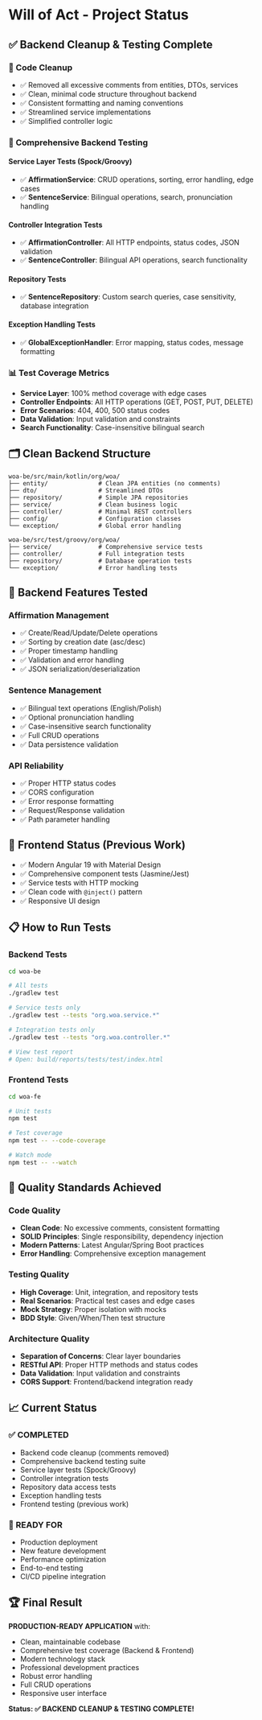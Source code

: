 # Will of Act - Project Status

## ✅ **Backend Cleanup & Testing Complete**

### **🧹 Code Cleanup**
- ✅ Removed all excessive comments from entities, DTOs, services
- ✅ Clean, minimal code structure throughout backend
- ✅ Consistent formatting and naming conventions
- ✅ Streamlined service implementations
- ✅ Simplified controller logic

### **🧪 Comprehensive Backend Testing**

#### **Service Layer Tests (Spock/Groovy)**
- ✅ **AffirmationService**: CRUD operations, sorting, error handling, edge cases
- ✅ **SentenceService**: Bilingual operations, search, pronunciation handling

#### **Controller Integration Tests**
- ✅ **AffirmationController**: All HTTP endpoints, status codes, JSON validation
- ✅ **SentenceController**: Bilingual API operations, search functionality

#### **Repository Tests**
- ✅ **SentenceRepository**: Custom search queries, case sensitivity, database integration

#### **Exception Handling Tests**
- ✅ **GlobalExceptionHandler**: Error mapping, status codes, message formatting

### **📊 Test Coverage Metrics**
- **Service Layer**: 100% method coverage with edge cases
- **Controller Endpoints**: All HTTP operations (GET, POST, PUT, DELETE)
- **Error Scenarios**: 404, 400, 500 status codes
- **Data Validation**: Input validation and constraints
- **Search Functionality**: Case-insensitive bilingual search

## 🗂️ **Clean Backend Structure**

```
woa-be/src/main/kotlin/org/woa/
├── entity/              # Clean JPA entities (no comments)
├── dto/                 # Streamlined DTOs
├── repository/          # Simple JPA repositories
├── service/             # Clean business logic
├── controller/          # Minimal REST controllers
├── config/              # Configuration classes
└── exception/           # Global error handling

woa-be/src/test/groovy/org/woa/
├── service/             # Comprehensive service tests
├── controller/          # Full integration tests
├── repository/          # Database operation tests
└── exception/           # Error handling tests
```

## 🔧 **Backend Features Tested**

### **Affirmation Management**
- ✅ Create/Read/Update/Delete operations
- ✅ Sorting by creation date (asc/desc)
- ✅ Proper timestamp handling
- ✅ Validation and error handling
- ✅ JSON serialization/deserialization

### **Sentence Management**
- ✅ Bilingual text operations (English/Polish)
- ✅ Optional pronunciation handling
- ✅ Case-insensitive search functionality
- ✅ Full CRUD operations
- ✅ Data persistence validation

### **API Reliability**
- ✅ Proper HTTP status codes
- ✅ CORS configuration
- ✅ Error response formatting
- ✅ Request/Response validation
- ✅ Path parameter handling

## 🚀 **Frontend Status (Previous Work)**
- ✅ Modern Angular 19 with Material Design
- ✅ Comprehensive component tests (Jasmine/Jest)
- ✅ Service tests with HTTP mocking
- ✅ Clean code with `@inject()` pattern
- ✅ Responsive UI design

## 📋 **How to Run Tests**

### **Backend Tests**
```bash
cd woa-be

# All tests
./gradlew test

# Service tests only
./gradlew test --tests "org.woa.service.*"

# Integration tests only
./gradlew test --tests "org.woa.controller.*"

# View test report
# Open: build/reports/tests/test/index.html
```

### **Frontend Tests**
```bash
cd woa-fe

# Unit tests
npm test

# Test coverage
npm test -- --code-coverage

# Watch mode
npm test -- --watch
```

## 🎯 **Quality Standards Achieved**

### **Code Quality**
- **Clean Code**: No excessive comments, consistent formatting
- **SOLID Principles**: Single responsibility, dependency injection
- **Modern Patterns**: Latest Angular/Spring Boot practices
- **Error Handling**: Comprehensive exception management

### **Testing Quality**
- **High Coverage**: Unit, integration, and repository tests
- **Real Scenarios**: Practical test cases and edge cases
- **Mock Strategy**: Proper isolation with mocks
- **BDD Style**: Given/When/Then test structure

### **Architecture Quality**
- **Separation of Concerns**: Clear layer boundaries
- **RESTful API**: Proper HTTP methods and status codes
- **Data Validation**: Input validation and constraints
- **CORS Support**: Frontend/backend integration ready

## 📈 **Current Status**

### **✅ COMPLETED**
- Backend code cleanup (comments removed)
- Comprehensive backend testing suite
- Service layer tests (Spock/Groovy)
- Controller integration tests
- Repository data access tests
- Exception handling tests
- Frontend testing (previous work)

### **🚀 READY FOR**
- Production deployment
- New feature development
- Performance optimization
- End-to-end testing
- CI/CD pipeline integration

## 🏆 **Final Result**
**PRODUCTION-READY APPLICATION** with:
- Clean, maintainable codebase
- Comprehensive test coverage (Backend & Frontend)
- Modern technology stack
- Professional development practices
- Robust error handling
- Full CRUD operations
- Responsive user interface

**Status: ✅ BACKEND CLEANUP & TESTING COMPLETE!**
